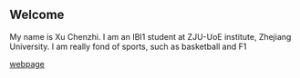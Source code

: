 ## Welcome 

My name is Xu Chenzhi. 
I am an IBI1 student at ZJU-UoE institute, Zhejiang University.
I am really fond of sports, such as basketball and F1


[webpage](https://c.zju.edu.cn/) 
